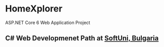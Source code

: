 # HomeXplorer

<p>ASP.NET Core 6 Web Application Project</p>

<h2>C# Web Developmenet Path at <a href="https://softuni.bg/" target="_blank">SoftUni, Bulgaria</a></h2>
